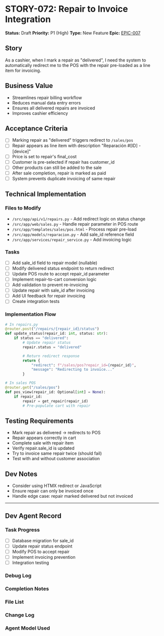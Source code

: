 # STORY-072: Repair to Invoice Integration

**Status:** Draft
**Priority:** P1 (High)
**Type:** New Feature
**Epic:** [EPIC-007](./EPIC-007-system-improvements.md)

## Story
As a cashier, when I mark a repair as "delivered", I need the system to automatically redirect me to the POS with the repair pre-loaded as a line item for invoicing.

## Business Value
- Streamlines repair billing workflow
- Reduces manual data entry errors
- Ensures all delivered repairs are invoiced
- Improves cashier efficiency

## Acceptance Criteria
- [ ] Marking repair as "delivered" triggers redirect to `/sales/pos`
- [ ] Repair appears as line item with description "Reparación #[ID] - [device]"
- [ ] Price is set to repair's final_cost
- [ ] Customer is pre-selected if repair has customer_id
- [ ] Other products can still be added to the sale
- [ ] After sale completion, repair is marked as paid
- [ ] System prevents duplicate invoicing of same repair

## Technical Implementation

### Files to Modify
- `/src/app/api/v1/repairs.py` - Add redirect logic on status change
- `/src/app/web/sales.py` - Handle repair parameter in POS route
- `/src/app/templates/sales/pos.html` - Process repair pre-load
- `/src/app/models/reparacion.py` - Add sale_id reference field
- `/src/app/services/repair_service.py` - Add invoicing logic

### Tasks
- [ ] Add sale_id field to repair model (nullable)
- [ ] Modify delivered status endpoint to return redirect
- [ ] Update POS route to accept repair_id parameter
- [ ] Implement repair-to-cart conversion logic
- [ ] Add validation to prevent re-invoicing
- [ ] Update repair with sale_id after invoicing
- [ ] Add UI feedback for repair invoicing
- [ ] Create integration tests

### Implementation Flow
```python
# In repairs.py
@router.post("/repairs/{repair_id}/status")
def update_status(repair_id: int, status: str):
    if status == "delivered":
        # Update repair status
        repair.status = "delivered"

        # Return redirect response
        return {
            "redirect": f"/sales/pos?repair_id={repair_id}",
            "message": "Redirecting to invoice..."
        }

# In sales POS
@router.get("/sales/pos")
def pos_view(repair_id: Optional[int] = None):
    if repair_id:
        repair = get_repair(repair_id)
        # Pre-populate cart with repair
```

## Testing Requirements
- Mark repair as delivered → redirects to POS
- Repair appears correctly in cart
- Complete sale with repair item
- Verify repair.sale_id is updated
- Try to invoice same repair twice (should fail)
- Test with and without customer association

## Dev Notes
- Consider using HTMX redirect or JavaScript
- Ensure repair can only be invoiced once
- Handle edge case: repair marked delivered but not invoiced

---

## Dev Agent Record

### Task Progress
- [ ] Database migration for sale_id
- [ ] Update repair status endpoint
- [ ] Modify POS to accept repair
- [ ] Implement invoicing prevention
- [ ] Integration testing

### Debug Log

### Completion Notes

### File List

### Change Log

### Agent Model Used

